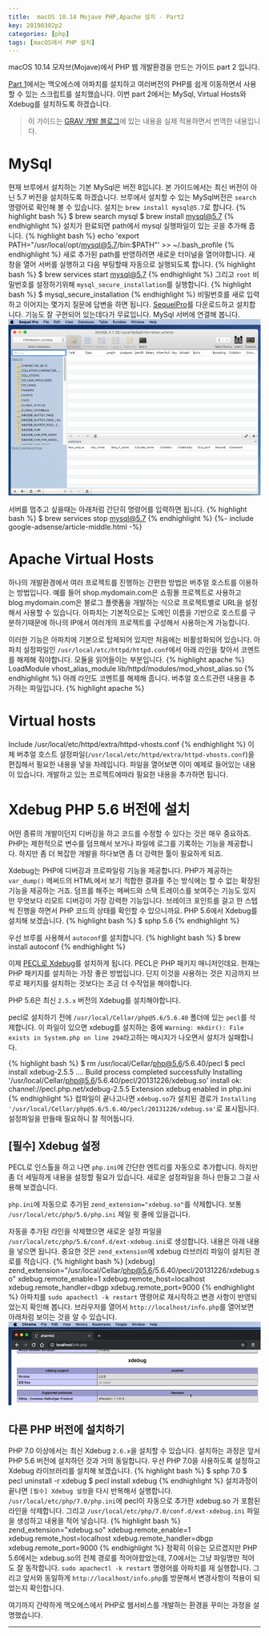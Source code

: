 ```yaml
---
title:  macOS 10.14 Mojave PHP,Apache 설치 - Part2
key: 20190302p2
categories: [php]
tags: [macOS에서 PHP 설치]
---
```


macOS 10.14 모자브(Mojave)에서 PHP 웹 개발환경을 만드는 가이드 part 2 입니다. 

[Part 1](/php/php-apache-part1.html)에서는 맥오에스에 아파치를 설치하고 여러버전의 PHP를 쉽게 이동하면서 사용할 수 있는 스크립트를 설치했습니다. 이번 part 2에서는 MySql, Virtual Hosts와 Xdebug를 설치하도록 하겠습니다. 

>이 가이드는 [GRAV 개발 블로그](https://getgrav.org/blog/macos-mojave-apache-mysql-vhost-apc)에 있는 내용을 실제 적용하면서 번역한 내용입니다.

# MySql
현재 브루에서 설치하는 기본 MySql은 버전 8입니다. 본 가이드에서는 최신 버전이 아닌 5.7 버전을 설치하도록 하겠습니다. 브루에서 설치할 수 있는 MySql버전은 `search` 명령어로 확인해 볼 수 있습니다. 설치는 `brew install mysql@5.7`로 합니다.
{% highlight bash %}
$ brew search mysql
$ brew install mysql@5.7
{% endhighlight %}
설치가 완료되면 path에서 mysql 실행파일이 있는 곳을 추가해 줍니다. 
{% highlight bash %}
echo 'export PATH="/usr/local/opt/mysql@5.7/bin:$PATH"' >> ~/.bash_profile
{% endhighlight %}
새로 추가된 path를 반영하려면 새로운 터미널을 열어야합니다. 새창을 열어 서버를 실행하고 다음 부팅할때 자동으로 실행되도록 합니다.
{% highlight bash %}
$ brew services start mysql@5.7
{% endhighlight %}
그리고 `root` 비밀번호를 설정하기위해 `mysql_secure_installation`를 실행합니다.
{% highlight bash %}
$ mysql_secure_installation
{% endhighlight %}
비밀번호를 새로 입력하고 이어지는 몇가지 질문에 답변을 하면 됩니다.
[SequelPro](http://www.sequelpro.com/)를 다운로드하고 설치합니다. 기능도 잘 구현되어 있는데다가 무료입니다. MySql 서버에 연결해 봅니다.
![Sequel Pro](/assets/images/201903/sequel_pro.png)

서버를 멈추고 싶을때는 아래처럼 간단히 명령어를 입력하면 됩니다.
{% highlight bash %}
$ brew services stop mysql@5.7
{% endhighlight %}
{%- include google-adsense/article-middle.html -%}

# Apache Virtual Hosts
하나의 개발환경에서 여러 프로젝트를 진행하는 간편한 방법은 버추얼 호스트를 이용하는 방법입니다. 예를 들어 shop.mydomain.com은 쇼핑몰 프로젝트로 사용하고 blog.mydomain.com은 블로그 플랫폼을 개발하는 식으로 프로젝트별로 URL을 설정해서 사용할 수 있습니다. 아파치는 기본적으로는 도메인 이름을 기반으로 호스트를 구분하기때문에 하나의 IP에서 여러개의 프로젝트를 구성해서 사용하는게 가능합니다.

이러한 기능은 아파치에 기본으로 탑제되어 있지만 처음에는 비활성화되어 있습니다. 아파치 설정파일인 `/usr/local/etc/httpd/httpd.conf`에서 아래 라인을 찾아서 코멘트를 해제해 줘야합니다. 모듈을 읽어들이는 부분입니다.
{% highlight apache %}
LoadModule vhost_alias_module lib/httpd/modules/mod_vhost_alias.so
{% endhighlight %}
아래 라인도 코멘트를 해제해 줍니다. 버추얼 호스트관련 내용을 추가하는 파일입니다.
{% highlight apache %}
# Virtual hosts
Include /usr/local/etc/httpd/extra/httpd-vhosts.conf
{% endhighlight %}
이제 버추얼 호스트 설정파일(`/usr/local/etc/httpd/extra/httpd-vhosts.conf`)을 편집해서 필요한 내용을 넣을 차례입니다. 파일을 열어보면 이미 예제로 들어있는 내용이 있습니다. 개발하고 있는 프로젝트에따라 필요한 내용을 추가하면 됩니다.

# Xdebug PHP 5.6 버전에 설치
어떤 종류의 개발이던지 디버깅을 하고 코드를 수정할 수 있다는 것은 매우 중요하죠. PHP는 제한적으로 변수를 덤프해서 보거나 파일에 로그를 기록하는 기능을 제공합니다. 하지만 좀 더 복잡한 개발을 하다보면 좀 더 강력한 툴이 필요하게 되죠.

Xdebug는 PHP에 디버깅과 프로파일링 기능을 제공합니다. PHP가 제공하는 `var_dump()` 메써드의 HTML에서 보기 적합한 결과를 주는 방식에는 할 수 없는 확장된 기능을 제공하는 거죠. 덤프를 해주는 메써드와 스택 트레이스를 보여주는 기능도 있지만 무엇보다 리모트 디버깅이 가장 강력한 기능입니다. 브레이크 포인트를 걸고 한 스텝씩 진행을 하면서 PHP 코드의 상태를 확인할 수 있으니까요. PHP 5.6에서 Xdebug를 설치해 보겠습니다.
{% highlight bash %}
$ sphp 5.6
{% endhighlight %}

우선 브루를 사용해서 `autoconf`를 설치합니다.
{% highlight bash %}
$ brew install autoconf
{% endhighlight %}

이제 [PECL로 Xdebug](https://pecl.php.net/package/Xdebug)를 설치하게 됩니다. PECL은 PHP 패키지 매니저인데요. 현재는 PHP 패키지를 설치하는 가장 좋은 방법입니다. 단지 이것을 사용하는 것은 지금까지 브루로 패키지를 설치하는 것보다는 조금 더 수작업을 해야합니다. 

PHP 5.6은 최신 `2.5.x` 버전의 Xdebug를 설치해야합니다. 

pecl로 설치하기 전에 `/usr/local/Cellar/php@5.6/5.6.40` 폴더에 있는 `pecl`를 삭제합니다.
이 파일이 있으면 xdebug를 설치하는 중에 `Warning: mkdir(): File exists in System.php on line 294`라고하는 메시지가 나오면서 설치가 실패합니다.

{% highlight bash %}
$ rm /usr/local/Cellar/php@5.6/5.6.40/pecl
$ pecl install xdebug-2.5.5
....
Build process completed successfully
Installing '/usr/local/Cellar/php@5.6/5.6.40/pecl/20131226/xdebug.so'
install ok: channel://pecl.php.net/xdebug-2.5.5
Extension xdebug enabled in php.ini
{% endhighlight %}
컴파일이 끝나고나면 `xdebug.so`가 설치된 경로가 `Installing '/usr/local/Cellar/php@5.6/5.6.40/pecl/20131226/xdebug.so'`로 표시됩니다. 설정파일을 만들때 필요하니 잘 적어둡니다.

## [필수] Xdebug 설정
PECL로 인스톨을 하고 나면 `php.ini`에 간단한 엔트리를 자동으로 추가합니다. 하지만 좀 더 세밀하게 내용을 설정할 필요가 있습니다. 새로운 설정파일을 하나 만들고 그걸 사용해 보겠습니다.

`php.ini`에 자동으로 추가된 `zend_extension="xdebug.so"`를 삭제합니다. 보통 `/usr/local/etc/php/5.6/php.ini` 제일 윗 줄에 있을겁니다.

자동을 추가된 라인을 삭제했으면 새로운 설정 파일을 `/usr/local/etc/php/5.6/conf.d/ext-xdebug.ini`로 생성합니다.
내용은 아래 내용을 넣으면 됩니다. 중요한 것은 `zend_extension`에 xdebug 라브러리 파일이 설치된 경로를 적습니다.
{% highlight bash %}
[xdebug]
zend_extension="/usr/local/Cellar/php@5.6/5.6.40/pecl/20131226/xdebug.so"
xdebug.remote_enable=1
xdebug.remote_host=localhost
xdebug.remote_handler=dbgp
xdebug.remote_port=9000
{% endhighlight %}
아파치를 `sudo apachectl -k restart` 명령어로 재시작하고 변경 사항이 반영되었는지 확인해 봅니다. 브라우저를 열어서 `http://localhost/info.php`를 열어보면 아래처럼 보이는 것을 알 수 있습니다.
![Xdebug](/assets/images/201903/xdebug01.png)

## 다른 PHP 버전에 설치하기
PHP 7.0 이상에서는 최신 Xdebug `2.6.x`을 설치할 수 있습니다. 설치하는 과정은 앞서 PHP 5.6 버전에 설치하던 것과 거의 동일합니다. 우선 PHP 7.0을 사용하도록 설정하고 Xdebug 라이브러리를 설치해 보겠습니다.
{% highlight bash %}
$ sphp 7.0
$ pecl uninstall -r xdebug
$ pecl install xdebug
{% endhighlight %}
설치과정이 끝나면 `[필수] Xdebug 설정`을 다시 반복해서 실행합니다. `/usr/local/etc/php/7.0/php.ini`에 pecl이 자동으로 추가한 xdebug.so 가 포함된 라인을 삭제합니다. 그리고 `/usr/local/etc/php/7.0/conf.d/ext-xdebug.ini` 파일을 생성하고 내용을 적어 넣습니다.
{% highlight bash %}
zend_extension="xdebug.so"
xdebug.remote_enable=1
xdebug.remote_host=localhost
xdebug.remote_handler=dbgp
xdebug.remote_port=9000
{% endhighlight %}
정확히 이유는 모르겠지만 PHP 5.6에서는 xdebug.so의 전체 경로를 적어야핬었는데, 7.0에서는 그냥 파일명만 적어도 잘 동작합니다.
`sudo apachectl -k restart` 명령어를 아파치를 재 실행합니다. 그리고 앞서와 동일하게 `http://localhost/info.php`를 방문해서 변경사항이 적용이 되었는지 확인합니다.

여기까지 간략하게 맥오에스에서 PHP로 웹서비스를 개발하는 환경을 꾸미는 과정을 설명했습니다.

---
